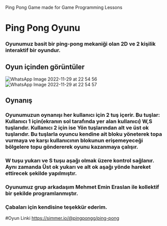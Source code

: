 Ping Pong Game made for Game Programming Lessons

# Ping Pong Oyunu
### Oyunumuz basit bir ping-pong mekaniği olan 2D ve 2 kişilik interaktif bir oyundur.

## Oyun içinden görüntüler
![WhatsApp Image 2022-11-29 at 22 54 56](https://user-images.githubusercontent.com/73031908/204634751-d253f4af-984d-4d59-9ad7-4bdac9d349ea.jpeg)
![WhatsApp Image 2022-11-29 at 22 54 57](https://user-images.githubusercontent.com/73031908/204634767-73b0e47c-9524-48c9-8eb5-efcacd5804c8.jpeg)


## Oynanış

### Oyunumuzun oynanışı her kullanıcı için 2 tuş içerir. Bu tuşlar: Kullanıcı 1 için(ekranın sol tarafında yer alan kullanıcı) W,S tuşlarıdır. Kullanıcı 2 için ise Yön tuşlarından alt ve üst ok tuşlarıdır. Bu tuşlarla oyuncu kendine ait bloku yöneterek topa vurmaya ve karşı kullanıcının blokunun erişemeyeceği bölgelere topu göndererek oyunu kazanmaya çalışır.

### W tuşu yukarı ve S tuşu aşağı olmak üzere kontrol sağlanır. Aynı zamanda Üst ok yukarı ve alt ok aşağı yönde hareket ettirecek şekilde yapılmıştır.

### Oyunumuz grup arkadaşım Mehmet Emin Eraslan ile kollektif bir şekilde programlanmıştır.
### Çabaları için kendisine teşekkür ederim.

#Oyun Linki
  https://simmer.io/@pingpongg/ping-pong
